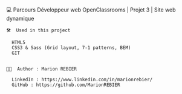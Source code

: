  💻  Parcours Développeur web OpenClassrooms | Projet 3 | Site web dynamique


    🛠  Used in this project

      HTML5
      CSS3 & Sass (Grid layout, 7-1 patterns, BEM)
      GIT


    👩🏻  Author : Marion REBIER

      LinkedIn : https://www.linkedin.com/in/marionrebier/
      GitHub : https://github.com/MarionREBIER
